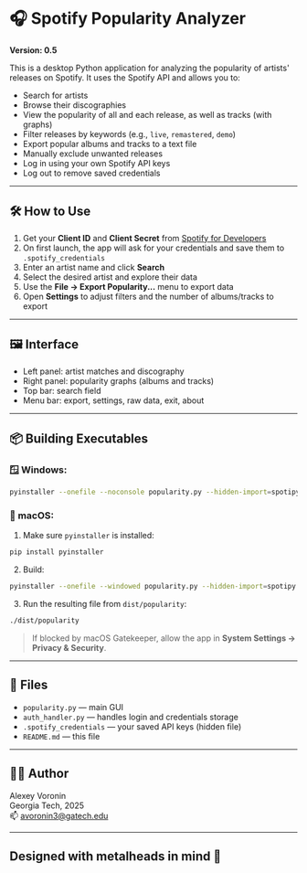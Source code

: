 # 🎧 Spotify Popularity Analyzer

**Version: 0.5**

This is a desktop Python application for analyzing the popularity of artists' releases on Spotify. It uses the Spotify API and allows you to:

- Search for artists  
- Browse their discographies
- View the popularity of all and each release, as well as tracks (with graphs)  
- Filter releases by keywords (e.g., `live`, `remastered`, `demo`)  
- Export popular albums and tracks to a text file  
- Manually exclude unwanted releases  
- Log in using your own Spotify API keys  
- Log out to remove saved credentials

---

## 🛠 How to Use

1. Get your **Client ID** and **Client Secret** from [Spotify for Developers](https://developer.spotify.com/dashboard/applications)  
2. On first launch, the app will ask for your credentials and save them to `.spotify_credentials`  
3. Enter an artist name and click **Search**  
4. Select the desired artist and explore their data  
5. Use the **File → Export Popularity...** menu to export data  
6. Open **Settings** to adjust filters and the number of albums/tracks to export

---

## 🖼 Interface

- Left panel: artist matches and discography  
- Right panel: popularity graphs (albums and tracks)  
- Top bar: search field  
- Menu bar: export, settings, raw data, exit, about

---

## 📦 Building Executables

### 🪟 Windows:

```bash
pyinstaller --onefile --noconsole popularity.py --hidden-import=spotipy
```


### 🍏 macOS:

1. Make sure `pyinstaller` is installed:

```bash
pip install pyinstaller
```

2. Build:

```bash
pyinstaller --onefile --windowed popularity.py --hidden-import=spotipy
```

3. Run the resulting file from `dist/popularity`:

```bash
./dist/popularity
```

> If blocked by macOS Gatekeeper, allow the app in **System Settings → Privacy & Security**.

---

## 📁 Files

- `popularity.py` — main GUI  
- `auth_handler.py` — handles login and credentials storage  
- `.spotify_credentials` — your saved API keys (hidden file)  
- `README.md` — this file

---

## 🧙‍♂️ Author

Alexey Voronin  
Georgia Tech, 2025  
📫 avoronin3@gatech.edu  

---

## Designed with metalheads in mind 🤘
